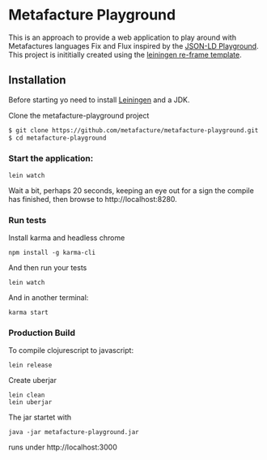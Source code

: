 # Metafacture Playground

This is an approach to provide a web application to play around with Metafactures languages Fix and Flux inspired by the [JSON-LD Playground](https://json-ld.org/playground/).
This project is inititially created using the [leiningen re-frame template](https://github.com/day8/re-frame-template).

## Installation

Before starting yo need to install [Leiningen](https://leiningen.org/) and a JDK.

Clone the metafacture-playground project

```bash
$ git clone https://github.com/metafacture/metafacture-playground.git
$ cd metafacture-playground
```

### Start the application:

```
lein watch
```

Wait a bit, perhaps 20 seconds, keeping an eye out for a sign the compile has finished, then browse to http://localhost:8280.

### Run tests

Install karma and headless chrome

```
npm install -g karma-cli
```

And then run your tests

```
lein watch
```

And in another terminal:

```
karma start
```

### Production Build

To compile clojurescript to javascript:

```
lein release
```

Create uberjar

```
lein clean
lein uberjar
```

The jar startet with

```
java -jar metafacture-playground.jar
```
runs under http://localhost:3000
